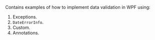Contains examples of how to implement data validation in WPF using:
1. Exceptions.
2. `DateErrorInfo`.
3. Custom.
4. Annotations.
